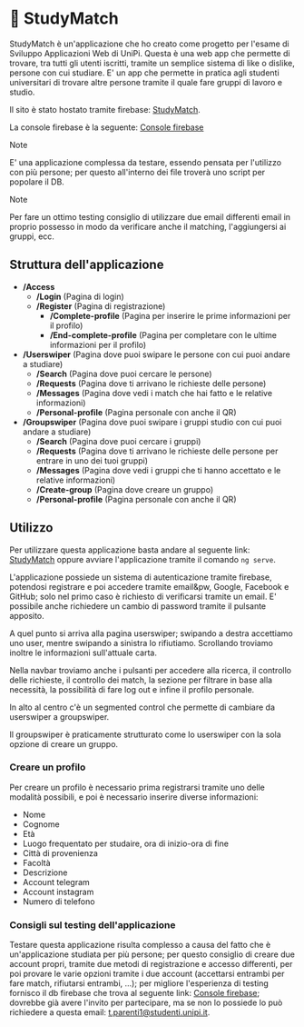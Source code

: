 
# :school: StudyMatch

StudyMatch è un'applicazione che ho creato come progetto per l'esame di Sviluppo Applicazioni Web di UniPi. Questa è una web app che permette di trovare, tra tutti gli utenti iscritti, tramite un semplice sistema di like o dislike, persone con cui studiare. E' un app che permette in pratica agli studenti universitari di trovare altre persone tramite il quale fare gruppi di lavoro e studio.

Il sito è stato hostato tramite firebase: [StudyMatch](https://studymatch-99924.firebaseapp.com/).

La console firebase è la seguente: [Console firebase](https://console.firebase.google.com/u/0/project/studymatch-99924/overview)

> [!NOTE]
> E' una applicazione complessa da testare, essendo pensata per l'utilizzo con più persone; per questo all'interno dei file troverà uno script per popolare il DB. 

> [!NOTE]
> Per fare un ottimo testing consiglio di utilizzare due email differenti email in proprio possesso in modo da verificare anche il matching, l'aggiungersi ai gruppi, ecc.


## Struttura dell'applicazione
- **/Access**
    - **/Login** (Pagina di login)
    - **/Register** (Pagina di registrazione)
        - **/Complete-profile** (Pagina per inserire le prime informazioni per il profilo)
        - **/End-complete-profile** (Pagina per completare con le ultime informazioni per il profilo)
- **/Userswiper** (Pagina dove puoi swipare le persone con cui puoi andare a studiare)
    - **/Search** (Pagina dove puoi cercare le persone)
    - **/Requests** (Pagina dove ti arrivano le richieste delle persone)
    - **/Messages** (Pagina dove vedi i match che hai fatto e le relative informazioni)
    - **/Personal-profile** (Pagina personale con anche il QR)
- **/Groupswiper** (Pagina dove puoi swipare i gruppi studio con cui puoi andare a studiare)
    - **/Search** (Pagina dove puoi cercare i gruppi)
    - **/Requests** (Pagina dove ti arrivano le richieste delle persone per entrare in uno dei tuoi gruppi)
    - **/Messages** (Pagina dove vedi i gruppi che ti hanno accettato e le relative informazioni)
    - **/Create-group** (Pagina dove creare un gruppo)
    - **/Personal-profile** (Pagina personale con anche il QR)


## Utilizzo
Per utilizzare questa applicazione basta andare al seguente link: [StudyMatch](https://studymatch-99924.firebaseapp.com/) oppure avviare l'applicazione tramite il comando `ng serve`. 

L'applicazione possiede un sistema di autenticazione tramite firebase, potendosi registrare e poi accedere tramite email&pw, Google, Facebook e GitHub; solo nel primo caso è richiesto di verificarsi tramite un email. E' possibile anche richiedere un cambio di password tramite il pulsante apposito.

A quel punto si arriva alla pagina userswiper; swipando a destra accettiamo uno user, mentre swipando a sinistra lo rifiutiamo. Scrollando troviamo inoltre le informazioni sull'attuale carta.

Nella navbar troviamo anche i pulsanti per accedere alla ricerca, il controllo delle richieste, il controllo dei match, la sezione per filtrare in base alla necessità, la possibilità di fare log out e infine il profilo personale.

In alto al centro c'è un segmented control che permette di cambiare da userswiper a groupswiper.

Il groupswiper è praticamente strutturato come lo userswiper con la sola opzione di creare un gruppo.
### Creare un profilo
Per creare un profilo è necessario prima registrarsi tramite uno delle modalità possibili, e poi è necessario inserire diverse informazioni:
- Nome
- Cognome
- Età
- Luogo frequentato per studaire, ora di inizio-ora di fine
- Città di provenienza
- Facoltà 
- Descrizione
- Account telegram
- Account instagram
- Numero di telefono

### Consigli sul testing dell'applicazione
Testare questa applicazione risulta complesso a causa del fatto che è un'applicazione studiata per più persone; per questo consiglio di creare due account propri, tramite due metodi di registrazione e accesso differenti, per poi provare le varie opzioni tramite i due account (accettarsi entrambi per fare match, rifiutarsi entrambi, ...); per migliore l'esperienza di testing fornisco il db firebase che trova al seguente link: [Console firebase](https://console.firebase.google.com/u/0/project/studymatch-99924/overview); dovrebbe già avere l'invito per partecipare, ma se non lo possiede lo può richiedere a questa email: t.parenti1@studenti.unipi.it.

